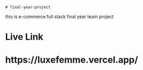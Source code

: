    # final-year-project     
this is e-commerce full stack final year   team  project   
<h1>Live Link</h1>     
<h1>https://luxefemme.vercel.app/</h1>      
    
  
 
         
    
    
 
 
 
